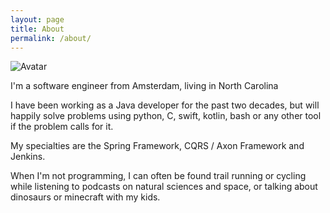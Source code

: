 ```yaml
---
layout: page
title: About
permalink: /about/
---
```


![Avatar](https://avatars0.githubusercontent.com/u/6178351?s=400)

I'm a software engineer from Amsterdam, living in North Carolina

I have been working as a Java developer for the past two decades, but will happily solve problems using python,
C, swift, kotlin, bash or any other tool if the problem calls for it.

My specialties are the Spring Framework, CQRS / Axon Framework and Jenkins.

When I'm not programming, I can often be found trail running or cycling while listening to podcasts on natural
sciences and space, or talking about dinosaurs or minecraft with my kids.
